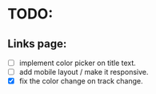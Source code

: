 # TODO:

## Links page:
- [ ] implement color picker on title text.
- [ ] add mobile layout / make it responsive.
- [x] fix the color change on track change.